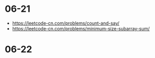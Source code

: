 # 06-21
* https://leetcode-cn.com/problems/count-and-say/
* https://leetcode-cn.com/problems/minimum-size-subarray-sum/

# 06-22

